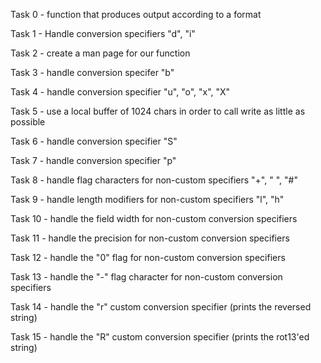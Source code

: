 Task 0 - function that produces output according to a format

Task 1 - Handle conversion specifiers "d", "i"

Task 2 - create a man page for our function

Task 3 - handle conversion specifer "b"

Task 4 - handle conversion specifier "u", "o", "x", "X"

Task 5 - use a local buffer of 1024 chars in order to call write as little as possible

Task 6 - handle conversion specifier "S"

Task 7 - handle conversion specifier "p"

Task 8 - handle flag characters for non-custom specifiers "+", " ", "#"

Task 9 - handle length modifiers for non-custom specifiers "l", "h"

Task 10 - handle the field width for non-custom conversion specifiers

Task 11 - handle the precision for non-custom conversion specifiers

Task 12 - handle the "0" flag for non-custom conversion specifiers

Task 13 - handle the "-" flag character for non-custom conversion specifiers

Task 14 - handle the "r" custom conversion specifier (prints the reversed string)

Task 15 - handle the "R" custom conversion specifier (prints the rot13'ed string)
